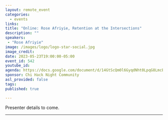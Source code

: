 ```yaml
---
layout: remote_event
categories:
  - events
links: 
title: "Online: Rose Afriyie, Retention at the Intersections"
description: ""
speakers:
 - "Rose Afriyie"
image: /images/logo/logo-star-social.jpg
image_credit:
date: 2023-05-23T19:00:00-05:00
event_id: 542
youtube_id: 
agenda: https://docs.google.com/document/d/14GtScQm0l6GyqdNht0LpqG8LmcEF7i3COjNJ06PaTj8/edit#
sponsor: Chi Hack Night Community
asl_provided: false
tags: 
published: true

---
```


Presenter details to come.

---
